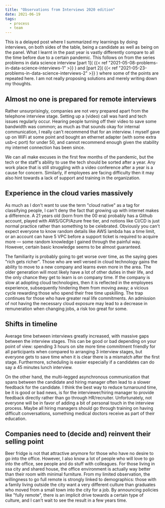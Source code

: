 ```yaml
---
title: "Observations from Interviews 2020 edition"
date: 2021-06-19
tags:
  - process
  - team
---
```


This is a delayed post where I summarized my learnings by doing interviews, on both sides of the table, being
a candidate as well as being on the panel.  What I learnt in the past year is vastly differently compare
to all the time before due to a certain pandemic. This follows on from the series problems in data science interview
[part 1]( {{< ref "2021-05-08-problems-in-data-science-interviews-1" >}} ) and
[part 2]( {{< ref "2021-05-23-problems-in-data-science-interviews-2" >}} ) where some
of the points are repeated here.  I am not really proposing solutions and merely writing down my thoughts.

## Almost no one is prepared for remote interviews

Rather unsurprisingly, companies are not very prepared apart from the telephone interview stage.  Setting up
a (video) call was hard and tech issues regularly occur.  Hearing people turning off their video to save
some bandwidth was common; as much as that sounds okay for internal communication, I really can't recommend
that for an interview.  I myself gave up on WiFi at some point and bought an ethernet adapter
(with some extra usb&ndash;c port) for under 50, and
cannot recommend enough given the stability my internet connection has been since.

We can all make excuses in the first few months of the pandemic, but the tech or the staff's ability to
use the tech should be sorted after a year.  Any work place that is still struggling with a video conference
after a year is a cause for concern.  Similarly, if employees are facing difficulty then it may also hint
towards a lack of support and training in the organization.

## Experience in the cloud varies massively

As much as I don't want to use the term "cloud native" as a tag for classifying people, I can't deny the fact that
growing up with internet makes a difference. A 21 years old (born from the 00 era)
probably has a Github account, played with AWS/GCP/Azure free tier, and notions like CI/CD is just normal practice
rather than something to be celebrated. Obviously you can't expect everyone to know random details like
AWS lambda has a time limit, or an account can have 5 VPC before a support ticket is required to acquire more &mdash;
some random knowledge I gained through the painful way.  However, certain basic knowledge seems
to be almost guaranteed.

The familiarity is probably going to get worse over time, as the saying goes "rich gets richer".  Those who are
well versed in cloud technology gains the ability to move to a new company and learns even more in the area.
The older generation will most likely have a lot of other duties in their life, and the only chance
they get to learn is on company time.  If the company is slow at adopting cloud technologies, then it is
reflected in the employees experience, subsequently hindering them from moving away; a vicious cycle rewarding
those who spend their free time upskilling.  The trap continues for those who have greater real life commitments.
An admission of not having the necessary cloud exposure may lead to a decrease in remuneration when changing jobs,
a risk too great for some.

## Shifts in timeline

Average time between interviews greatly increased, with massive gaps between the interview stages.
This can be good or bad depending on your point of view: spending 3 hours on site more time commitment friendly
for all participants when compared to arranging 3 interview stages, but everyone gets to save time when
it is clear there is a mismatch after the first stage.  Furthermore, scheduling is easier especially if
a candidates can do say a 45 minutes lunch interview.

On the other hand, the multi&ndash;legged asynchronous communication that spans between the candidate and
hiring manager often lead to a slower feedback for the candidate.  I think the best way to reduce turnaround time,
be it is good or bad news, is for the interviewer/hiring manager to provide feedback directly rather
than go through HR/recruiter.  Unfortunately, not everyone will be in favor of adding a bit
of personal touch in the interview process.  Maybe all hiring managers should go through training on having
difficult conversations, something medical doctors receive as part of their education. 

## Companies need to (decide and) reinvent their selling point

Beer fridge is not that attractive anymore for those who have no desire to go into the office.  However,
I also know a lot of people who will love to go into the office, see people and do stuff with colleagues.
For those living in ssa city and shared house, the office environment is actually way better than their
room with minimal furniture.  From my limited observation, the willingness to go full remote is strongly
linked to demographics: those with a family living outside the city want a very different culture than
graduates who moved from a small town into the city for a job.  By announcing policies like "fully remote",
there is an implicit drive towards a certain type of culture, and I can't wait to see the result in
a few years time.

